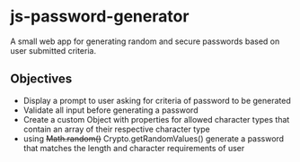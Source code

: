 # js-password-generator
A small web app for generating random and secure passwords based on user submitted criteria.

## Objectives
* Display a prompt to user asking for criteria of password to be generated
* Validate all input before generating a password
* Create a custom Object with properties for allowed character types that contain an array of their respective character type
* using ~~Math.random()~~ Crypto.getRandomValues() generate a password that matches the length and character requirements of user

